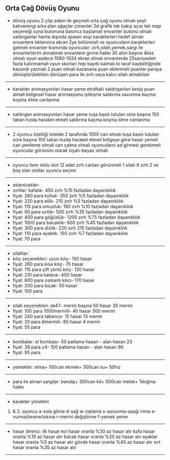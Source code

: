 Orta Çağ Dövüş Oyunu
------------------------------
- dövüş oyunu
2 çöp adam ile geçmeli 
orta çağ oyunu olmalı 
yeşil kahverengi arka plan
ağaçlar
çimenler
2d grafik
tek bakış açısı
tek map seçeneği
oyna butonuna basınca başlamalı
envanter butonu olmalı
saldırganlar harita dışında spawn olup karakterleri hedef almalı
envantere tıklanınca ekran 2ye bölünmeli ve oyuncuların karakterleri gelmeli
envanter kısmında oyuncular: zırh,silah,yemek,sargı ile envanterlerini donatmalı 
envantere girme hakkı 30 altın başına 4kez olmalı
oyun sadece 1080-1024 ekran olmalı
envanterde 25saniyeden fazla kalınmamalı
oyun skorları hep kayıtlı kalmalı
bi taraf kaybettiğinde kazandı yazmalı
2 puan olmalı kazanana puan eklenmeli
puanlar paraya dönüştürülebilsin 
dönüşen para ile zırh veya kalıcı silah alınabilsin
------------------------------
- karakter animasyonları
hasar yeme
etraftaki saldırganları kesip puan almalı
bölgesel hasar animasyonu
iyileşme
saldırma
savunma
kaçma
koşma
ölme
canlanma
------------------------------
- saldırgan animasyonları
hasar yeme
tuşa basılı tutulan süre başına 150 taban hızda haraket etmeli
saldırma
kaçma
koşma
ölme
canlanma
------------------------------
- 2 oyuncu özelliği
totelde 2 tarafında 1000 can olmalı
tuşa basılı tutulan süre başına 150 taban hızda haraket etmeli
bölgeye göre hasar yemeli 
can yenileme olmalı
can çalma olmalı 
oyuncuların ad girmesi gerekmeli 
oyuncular görünüm olarak siyah-beyaz olmalı 
------------------------------
- oyuncu item slotu
slot 12 adet
zırh canları görünmeli
1 silah
9 zırh 
2 ve boş olan slotlar oyuncu seçimi
------------------------------
- eklenicekler-
- zırhlar:
kafalık-      450 zırh %15 fazladan dayanıklılık
- fiyat:  260 para
kolluk-        350 zırh %5 fazladan dayanıklılık
- fiyat:  220 para
ellik-         215 zırh %5 fazladan dayanıklılık
- fiyat:  115 para
omuzluk-      180 zırh %10 fazladan dayanıklılık
- fiyat:   90 para 
sırtlık-      500 zırh %35 fazladan dayanıklılık
- fiyat:  400 para
göğüslük-    1200 zırh %75 fazladan dayanıklılık
- fiyat: 1000 para
bacaklık-     600 zırh %45 fazladan dayanıklılık
- fiyat:  300 para
dizlik-       220 zırh 215 fazladan dayanıklılık
- fiyat:  110 para
ayaklık-       150 zırh %7 fazladan dayanıklılık
- fiyat:   70 para
------------------------------
- silahlar:
- kılıç seçenekleri:
uzun kılıç-       150 hasar
- fiyat: 260 para
kısa kılıç-        75 hasar
- fiyat: 115 para
çift yönlü kılıç- 120 hasar
- fiyat: 210 para
katana- 400 hasar
- fiyat: 600 para
osmanlı kılıcı-   170 hasar
- fiyat: 200 para
bıçak-             50 hasar
- fiyat: 100 para
------------------------------
- silah seçenekleri: 
ak47- mermi başına 50 hasar
30 mermi 
- fiyat: 100 para
1000mermili-       40 hasar
300 mermi
- fiyat: 240 para
tabanca-           15 hasar
13 mermi
- fiyat: 20 para
6mermili-          80 hasar
4 mermi
- fiyat: 55 para
------------------------------
- bombalar:
el bombası- 50 patlama hasarı - alan hasarı 23
- fiyat: 39 para
c4- 150 patlama hasarı -        alan hasarı 90 
- fiyat: 95 para
------------------------------
+ yemekler: 
elma+    100can
ekmek+   300can
su+       50hız
------------------------------
- para ile alınan sargılar:
bandaj+      300can
kit+         500can
melek+ 1doğma hakkı
------------------------------
- karakter yönetimi
1. & 2. oyuncu
a-sola gitme
d-sağ
w-zıplama
s-savunma-aşağı inme
e-vurma/kesme/sıkma 
r-mermi değiştirme
f-yemek yeme
-----------------------------
- hasar direnci: ilk hasar
kol hasar oranla %30 az   hasar  alır
kafa hasar oranla %10 az  hasar  alır
bacak hasar oranla %20 az hasar  alır
ayaklar hasar oranla %5 az hasar alır
gövde hasar oranla %40 az  hasar alır
sırt hasar oranla %35 az  hasar  alır
------------------------------